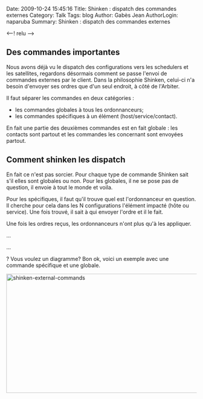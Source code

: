 Date: 2009-10-24 15:45:16
Title: Shinken : dispatch des commandes externes
Category: Talk
Tags: blog
Author: Gabès Jean
AuthorLogin: naparuba
Summary: Shinken : dispatch des commandes externes


<--! relu -->

## Des commandes importantes
Nous avons déjà vu le dispatch des configurations vers les schedulers et les satellites, regardons désormais comment se passe l'envoi de commandes externes par le client. Dans la philosophie Shinken, celui-ci n'a besoin d'envoyer ses ordres que d'un seul endroit, à côté de l'Arbiter.

Il faut séparer les commandes en deux catégories :
<ul>
	<li>les commandes globales à tous les ordonnanceurs;</li>
	<li>les commandes spécifiques à un élément (host/service/contact).</li>
</ul>
En fait une partie des deuxièmes commandes est en fait globale : les contacts sont partout et les commandes les concernant sont envoyées partout.

## Comment shinken les dispatch
En fait ce n'est pas sorcier. Pour chaque type de commande Shinken sait s'il elles sont globales ou non. Pour les globales, il ne se pose pas de question, il envoie à tout le monde et voila.

Pour les spécifiques, il faut qu'il trouve quel est l'ordonnanceur en question. Il cherche pour cela dans les N configurations l'élément impacté (hôte ou service). Une fois trouvé, il sait à qui envoyer l'ordre et il le fait.

Une fois les ordres reçus, les ordonnanceurs n'ont plus qu'à les appliquer.

...

...

? Vous voulez un diagramme? Bon ok, voici un exemple avec une commande spécifique et une globale.

<a href="/images/36/shinken-external-commands.png"><img class="aligncenter size-full wp-image-291" title="shinken-external-commands" src="/images/36/shinken-external-commands.png" alt="shinken-external-commands" width="580" height="315" /></a>

